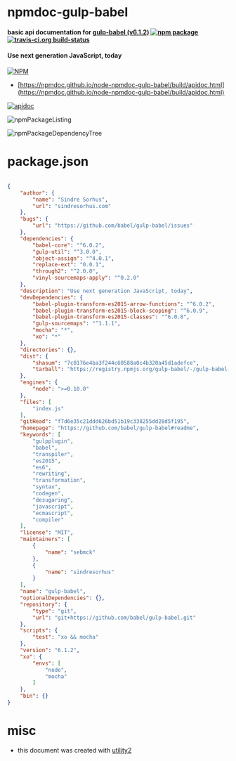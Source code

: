 # npmdoc-gulp-babel

#### basic api documentation for  [gulp-babel (v6.1.2)](https://github.com/babel/gulp-babel#readme)  [![npm package](https://img.shields.io/npm/v/npmdoc-gulp-babel.svg?style=flat-square)](https://www.npmjs.org/package/npmdoc-gulp-babel) [![travis-ci.org build-status](https://api.travis-ci.org/npmdoc/node-npmdoc-gulp-babel.svg)](https://travis-ci.org/npmdoc/node-npmdoc-gulp-babel)

#### Use next generation JavaScript, today

[![NPM](https://nodei.co/npm/gulp-babel.png?downloads=true&downloadRank=true&stars=true)](https://www.npmjs.com/package/gulp-babel)

- [https://npmdoc.github.io/node-npmdoc-gulp-babel/build/apidoc.html](https://npmdoc.github.io/node-npmdoc-gulp-babel/build/apidoc.html)

[![apidoc](https://npmdoc.github.io/node-npmdoc-gulp-babel/build/screenCapture.buildCi.browser.%252Ftmp%252Fbuild%252Fapidoc.html.png)](https://npmdoc.github.io/node-npmdoc-gulp-babel/build/apidoc.html)

![npmPackageListing](https://npmdoc.github.io/node-npmdoc-gulp-babel/build/screenCapture.npmPackageListing.svg)

![npmPackageDependencyTree](https://npmdoc.github.io/node-npmdoc-gulp-babel/build/screenCapture.npmPackageDependencyTree.svg)



# package.json

```json

{
    "author": {
        "name": "Sindre Sorhus",
        "url": "sindresorhus.com"
    },
    "bugs": {
        "url": "https://github.com/babel/gulp-babel/issues"
    },
    "dependencies": {
        "babel-core": "^6.0.2",
        "gulp-util": "^3.0.0",
        "object-assign": "^4.0.1",
        "replace-ext": "0.0.1",
        "through2": "^2.0.0",
        "vinyl-sourcemaps-apply": "^0.2.0"
    },
    "description": "Use next generation JavaScript, today",
    "devDependencies": {
        "babel-plugin-transform-es2015-arrow-functions": "^6.0.2",
        "babel-plugin-transform-es2015-block-scoping": "^6.0.9",
        "babel-plugin-transform-es2015-classes": "^6.0.8",
        "gulp-sourcemaps": "^1.1.1",
        "mocha": "*",
        "xo": "*"
    },
    "directories": {},
    "dist": {
        "shasum": "7c0176e4ba3f244c60588a0c4b320a45d1adefce",
        "tarball": "https://registry.npmjs.org/gulp-babel/-/gulp-babel-6.1.2.tgz"
    },
    "engines": {
        "node": ">=0.10.0"
    },
    "files": [
        "index.js"
    ],
    "gitHead": "f7d6e35c21ddd626bd51b19c338255dd28d5f195",
    "homepage": "https://github.com/babel/gulp-babel#readme",
    "keywords": [
        "gulpplugin",
        "babel",
        "transpiler",
        "es2015",
        "es6",
        "rewriting",
        "transformation",
        "syntax",
        "codegen",
        "desugaring",
        "javascript",
        "ecmascript",
        "compiler"
    ],
    "license": "MIT",
    "maintainers": [
        {
            "name": "sebmck"
        },
        {
            "name": "sindresorhus"
        }
    ],
    "name": "gulp-babel",
    "optionalDependencies": {},
    "repository": {
        "type": "git",
        "url": "git+https://github.com/babel/gulp-babel.git"
    },
    "scripts": {
        "test": "xo && mocha"
    },
    "version": "6.1.2",
    "xo": {
        "envs": [
            "node",
            "mocha"
        ]
    },
    "bin": {}
}
```



# misc
- this document was created with [utility2](https://github.com/kaizhu256/node-utility2)
